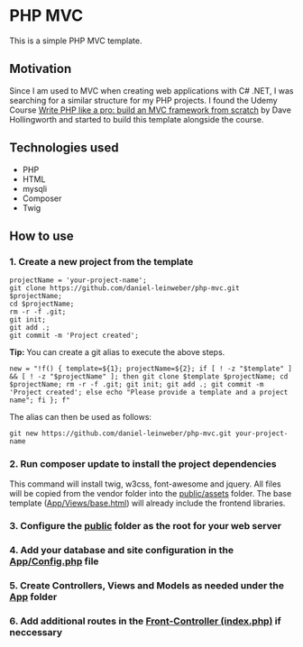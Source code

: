 # PHP MVC
This is a simple PHP MVC template. 

## Motivation
Since I am used to MVC when creating web applications with C# .NET, I was searching for a similar structure for my PHP projects.
I found the Udemy Course [Write PHP like a pro: build an MVC framework from scratch](https://davehollingworth.net/phpmvcg) by Dave Hollingworth and
started to build this template alongside the course.

## Technologies used
- PHP
- HTML
- mysqli
- Composer
- Twig

## How to use

### 1. Create a new project from the template

```
projectName = 'your-project-name';
git clone https://github.com/daniel-leinweber/php-mvc.git $projectName; 
cd $projectName; 
rm -r -f .git; 
git init; 
git add .; 
git commit -m 'Project created';
```

**Tip:** You can create a git alias to execute the above steps.

```
new = "!f() { template=${1}; projectName=${2}; if [ ! -z "$template" ] && [ ! -z "$projectName" ]; then git clone $template $projectName; cd $projectName; rm -r -f .git; git init; git add .; git commit -m 'Project created'; else echo "Please provide a template and a project name"; fi }; f"
```

The alias can then be used as follows:

```
git new https://github.com/daniel-leinweber/php-mvc.git your-project-name
```

### 2. Run **composer update** to install the project dependencies

This command will install twig, w3css, font-awesome and jquery. All files will be copied from the vendor folder into the [public/assets](public/assets/) folder.
The base template ([App/Views/base.html](App/Views/base.html)) will already include the frontend libraries.

### 3. Configure the **[public](public/)** folder as the root for your web server

### 4. Add your database and site configuration in the **[App/Config.php](App/Config.php)** file

### 5. Create Controllers, Views and Models as needed under the **[App](App/)** folder

### 6. Add additional routes in the **[Front-Controller (index.php)](public/index.php)** if neccessary
